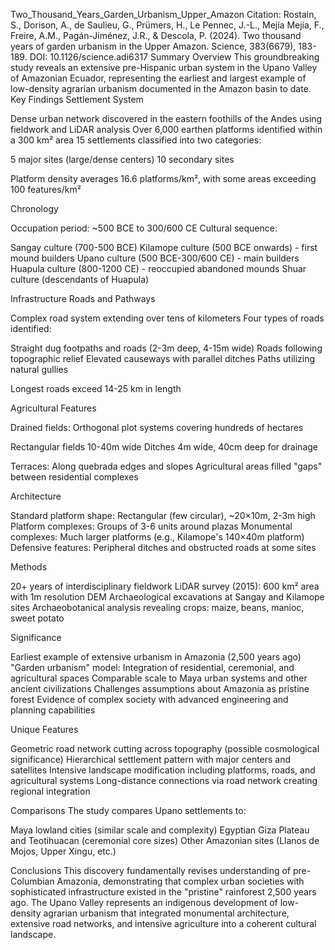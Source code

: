 Two_Thousand_Years_Garden_Urbanism_Upper_Amazon
Citation: Rostain, S., Dorison, A., de Saulieu, G., Prümers, H., Le Pennec, J.-L., Mejía Mejía, F., Freire, A.M., Pagán-Jiménez, J.R., & Descola, P. (2024). Two thousand years of garden urbanism in the Upper Amazon. Science, 383(6679), 183-189. DOI: 10.1126/science.adi6317
Summary
Overview
This groundbreaking study reveals an extensive pre-Hispanic urban system in the Upano Valley of Amazonian Ecuador, representing the earliest and largest example of low-density agrarian urbanism documented in the Amazon basin to date.
Key Findings
Settlement System

Dense urban network discovered in the eastern foothills of the Andes using fieldwork and LiDAR analysis
Over 6,000 earthen platforms identified within a 300 km² area
15 settlements classified into two categories:

5 major sites (large/dense centers)
10 secondary sites


Platform density averages 16.6 platforms/km², with some areas exceeding 100 features/km²

Chronology

Occupation period: ~500 BCE to 300/600 CE
Cultural sequence:

Sangay culture (700-500 BCE)
Kilamope culture (500 BCE onwards) - first mound builders
Upano culture (500 BCE-300/600 CE) - main builders
Huapula culture (800-1200 CE) - reoccupied abandoned mounds
Shuar culture (descendants of Huapula)



Infrastructure
Roads and Pathways

Complex road system extending over tens of kilometers
Four types of roads identified:

Straight dug footpaths and roads (2-3m deep, 4-15m wide)
Roads following topographic relief
Elevated causeways with parallel ditches
Paths utilizing natural gullies


Longest roads exceed 14-25 km in length

Agricultural Features

Drained fields: Orthogonal plot systems covering hundreds of hectares

Rectangular fields 10-40m wide
Ditches 4m wide, 40cm deep for drainage


Terraces: Along quebrada edges and slopes
Agricultural areas filled "gaps" between residential complexes

Architecture

Standard platform shape: Rectangular (few circular), ~20×10m, 2-3m high
Platform complexes: Groups of 3-6 units around plazas
Monumental complexes: Much larger platforms (e.g., Kilamope's 140×40m platform)
Defensive features: Peripheral ditches and obstructed roads at some sites

Methods

20+ years of interdisciplinary fieldwork
LiDAR survey (2015): 600 km² area with 1m resolution DEM
Archaeological excavations at Sangay and Kilamope sites
Archaeobotanical analysis revealing crops: maize, beans, manioc, sweet potato

Significance

Earliest example of extensive urbanism in Amazonia (2,500 years ago)
"Garden urbanism" model: Integration of residential, ceremonial, and agricultural spaces
Comparable scale to Maya urban systems and other ancient civilizations
Challenges assumptions about Amazonia as pristine forest
Evidence of complex society with advanced engineering and planning capabilities

Unique Features

Geometric road network cutting across topography (possible cosmological significance)
Hierarchical settlement pattern with major centers and satellites
Intensive landscape modification including platforms, roads, and agricultural systems
Long-distance connections via road network creating regional integration

Comparisons
The study compares Upano settlements to:

Maya lowland cities (similar scale and complexity)
Egyptian Giza Plateau and Teotihuacan (ceremonial core sizes)
Other Amazonian sites (Llanos de Mojos, Upper Xingu, etc.)

Conclusions
This discovery fundamentally revises understanding of pre-Columbian Amazonia, demonstrating that complex urban societies with sophisticated infrastructure existed in the "pristine" rainforest 2,500 years ago. The Upano Valley represents an indigenous development of low-density agrarian urbanism that integrated monumental architecture, extensive road networks, and intensive agriculture into a coherent cultural landscape.